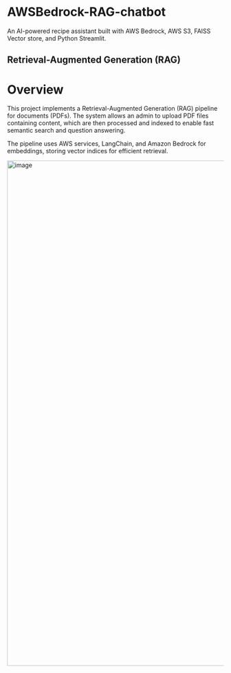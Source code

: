 # AWSBedrock-RAG-chatbot
An AI-powered recipe assistant built with AWS Bedrock, AWS S3, FAISS Vector store, and Python Streamlit.
##  Retrieval-Augmented Generation (RAG)
# Overview
This project implements a Retrieval-Augmented Generation (RAG) pipeline for documents (PDFs). The system allows an admin to upload PDF files containing content, which are then processed and indexed to enable fast semantic search and question answering.

The pipeline uses AWS services, LangChain, and Amazon Bedrock for embeddings, storing vector indices for efficient retrieval.

<img width="1600" height="1176" alt="image" src="https://github.com/user-attachments/assets/76a56a34-1702-4287-b862-856f830ceb62" />
